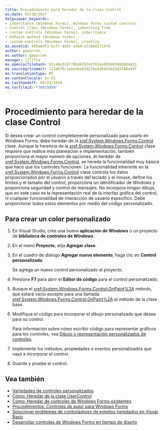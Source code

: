 ```yaml
---
title: Procedimiento para heredar de la clase Control
ms.date: 03/30/2017
helpviewer_keywords:
- inheritance [Windows Forms], Windows Forms custom controls
- Control class [Windows Forms], inheriting from
- custom controls [Windows Forms], inheritance
- OnPaint method [Windows Forms]
- custom controls [Windows Forms], creating
ms.assetid: 46ba0df3-5cf7-443c-a3b4-a72660172476
author: gewarren
ms.author: gewarren
manager: jillfra
ms.openlocfilehash: 02c40e310778bd476742f62ee8b9d8598b084a53
ms.sourcegitcommit: 121ab70c1ebedba41d276e436dd2b1502748a49f
ms.translationtype: MT
ms.contentlocale: es-ES
ms.lasthandoff: 08/24/2019
ms.locfileid: "70015854"
---
```

# <a name="how-to-inherit-from-the-control-class"></a>Procedimiento para heredar de la clase Control

Si desea crear un control completamente personalizado para usarlo en Windows Forms, debe heredar de la <xref:System.Windows.Forms.Control> clase. Aunque la herencia de la <xref:System.Windows.Forms.Control> clase requiere que realice más planeación e implementación, también proporciona el mayor número de opciones. Al heredar de <xref:System.Windows.Forms.Control>, se hereda la funcionalidad muy básica que hace que los controles funcionen. La funcionalidad inherente en la <xref:System.Windows.Forms.Control> clase controla los datos proporcionados por el usuario a través del teclado y el mouse, define los límites y el tamaño del control, proporciona un identificador de Windows y proporciona seguridad y control de mensajes. No incorpora ningún dibujo, que en este caso es la representación real de la interfaz gráfica del control, ni cualquier funcionalidad de interacción de usuario específico. Debe proporcionar todos estos elementos por medio del código personalizado.

## <a name="to-create-a-custom-control"></a>Para crear un color personalizado

1. En Visual Studio, cree una nueva **aplicación de Windows** o un proyecto de **biblioteca de controles de Windows** .

2. En el menú **Proyecto**, elija **Agregar clase**.

3. En el cuadro de diálogo **Agregar nuevo elemento**, haga clic en **Control personalizado**.

   Se agrega un nuevo control personalizado al proyecto.

4. Presione **F7** para abrir el **Editor de código** para el control personalizado.

5. Busque el <xref:System.Windows.Forms.Control.OnPaint%2A> método, que estará vacío excepto para una llamada <xref:System.Windows.Forms.Control.OnPaint%2A> al método de la clase base.

6. Modifique el código para incorporar el dibujo personalizado que desee para su control.

   Para información sobre cómo escribir código para representar gráficos para los controles, vea [Dibujo y representación personalizados de controles](custom-control-painting-and-rendering.md).

7. Implemente los métodos, propiedades o eventos personalizados que vaya a incorporar el control.

8. Guarde y pruebe el control.

## <a name="see-also"></a>Vea también

- [Variedades de controles personalizados](varieties-of-custom-controls.md)
- [Cómo: Heredar de la clase UserControl](how-to-inherit-from-the-usercontrol-class.md)
- [Cómo: Heredar de controles de Windows Forms existentes](how-to-inherit-from-existing-windows-forms-controls.md)
- [Procedimientos: Controles de autor para Windows Forms](how-to-author-controls-for-windows-forms.md)
- [Solucionar problemas de controladores de eventos heredados en Visual Basic](../../../visual-basic/programming-guide/language-features/events/troubleshooting-inherited-event-handlers.md)
- [Desarrollar controles de Windows Forms en tiempo de diseño](developing-windows-forms-controls-at-design-time.md)
